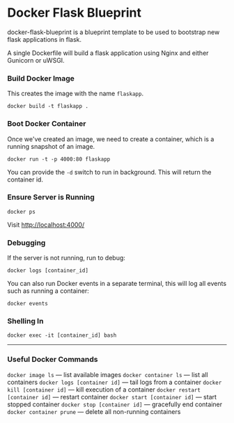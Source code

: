 # Docker Flask Blueprint

docker-flask-blueprint is a blueprint template to be used to bootstrap new flask applications in flask.

A single Dockerfile will build a flask application using Nginx and either Gunicorn or uWSGI.

### Build Docker Image

This creates the image with the name `flaskapp`.

```
docker build -t flaskapp .
```

### Boot Docker Container

Once we've created an image, we need to create a container, which is a running snapshot of an image.

```
docker run -t -p 4000:80 flaskapp
```

You can provide the `-d` switch to run in background. This will return the container id.

### Ensure Server is Running

```
docker ps
```

Visit [http://localhost:4000/](http://localhost:4000/)

### Debugging

If the server is not running, run to debug:

```
docker logs [container_id]
```

You can also run Docker events in a separate terminal, this will log all events such as running a container:

```
docker events
```

### Shelling In

```
docker exec -it [container_id] bash
```

---

### Useful Docker Commands

`docker image ls` — list available images
`docker container ls` — list all containers
`docker logs [container id]` — tail logs from a container
`docker kill [container id]` — kill execution of a container
`docker restart [container id]` — restart container
`docker start [container id]` — start stopped container
`docker stop [container id]` — gracefully end container
`docker container prune` — delete all non-running containers
